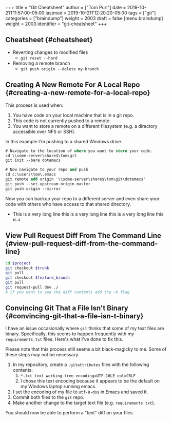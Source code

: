 +++
title = "Git Cheatsheet"
author = ["Tom Purl"]
date = 2019-10-21T11:57:00-05:00
lastmod = 2019-10-21T12:20:20-05:00
tags = ["git"]
categories = ["braindump"]
weight = 2003
draft = false
[menu.braindump]
  weight = 2003
  identifier = "git-cheatsheet"
+++

## Cheatsheet {#cheatsheet}

-   Reverting changes to modified files
    -   `git reset --hard`
-   Removing a remote branch
    -   `git push origin --delete my-branch`


## Creating A New Remote For A Local Repo {#creating-a-new-remote-for-a-local-repo}

This process is used when:

1.  You have code on your local machine that is in a git repo.
2.  This code is not currently pushed to a remote.
3.  You want to store a remote on a different filesystem (e.g. a
    directory accessible over NFS or SSH).

In this example I'm pushing to a shared Windows drive.

```ps
# Navigate to the location of where you want to store your code.
cd \\some-server\share$\tom\git
git init --bare dotemacs

# Now navigate to your repo and push
cd c:\users\tom\.emacs
git remote add origin '\\some-server\share$\tom\git\dotemacs'
git push --set-upstream origin master
git push origin --mirror
```

Now you can backup your repo to a different server and even share your
code with others who have access to that shared directory.

-   This is a very long line this is a very long line this is a
    very long line this is a


## View Pull Request Diff From The Command Line {#view-pull-request-diff-from-the-command-line}

```sh
cd $project
git checkout $trunk
git pull
git checkout $feature_branch
git pull
git request-pull dev ./
# If you want to see the diff contents add the -b flag
```


## Convincing Git That a File Isn't Binary {#convincing-git-that-a-file-isn-t-binary}

I have an issue occasionally where `git` thinks that some of my text files are
binary. Specifically, this seems to happen frequently with my `requirements.txt`
files. Here's what I've done to fix this.

Please note that this process still seems a bit black-magicky to me. Some of
these steps may not be necessary.

1.  In my repository, create a `.gitattributes` files with the following contents:
    1.  `*.txt text working-tree-encoding=UTF-16LE eol=CRLF`
    2.  I chose this text encoding because it appears to be the default on my
        Windows laptop running emacs.
2.  I set the encoding of my file to `utf-8-dos` in Emacs and saved it.
3.  Commit both files to the `git` repo.
4.  Make another change to the target text file (e.g. `requirements.txt`).

You should now be able to perform a "text" diff on your files.
